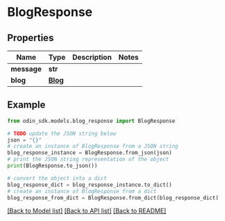 # BlogResponse


## Properties

Name | Type | Description | Notes
------------ | ------------- | ------------- | -------------
**message** | **str** |  | 
**blog** | [**Blog**](Blog.md) |  | 

## Example

```python
from odin_sdk.models.blog_response import BlogResponse

# TODO update the JSON string below
json = "{}"
# create an instance of BlogResponse from a JSON string
blog_response_instance = BlogResponse.from_json(json)
# print the JSON string representation of the object
print(BlogResponse.to_json())

# convert the object into a dict
blog_response_dict = blog_response_instance.to_dict()
# create an instance of BlogResponse from a dict
blog_response_from_dict = BlogResponse.from_dict(blog_response_dict)
```
[[Back to Model list]](../README.md#documentation-for-models) [[Back to API list]](../README.md#documentation-for-api-endpoints) [[Back to README]](../README.md)


